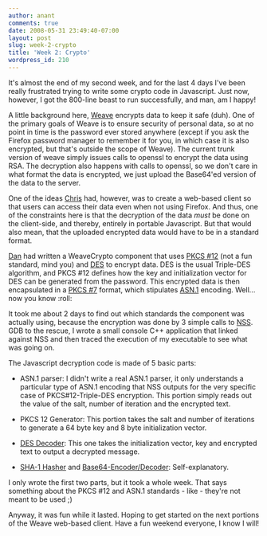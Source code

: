 ```yaml
---
author: anant
comments: true
date: 2008-05-31 23:49:40-07:00
layout: post
slug: week-2-crypto
title: 'Week 2: Crypto'
wordpress_id: 210
---
```


It's almost the end of my second week, and for the last 4 days I've been really frustrated trying to write some crypto code in Javascript. Just now, however, I got the 800-line beast to run successfully, and man, am I happy!

A little background here, [Weave](http://labs.mozilla.com/2007/12/introducing-weave/) encrypts data to keep it safe (duh). One of the primary goals of Weave is to ensure security of personal data, so at no point in time is the password ever stored anywhere (except if you ask the Firefox password manager to remember it for you, in which case it is also encrypted, but that's outside the scope of Weave). The current trunk version of weave simply issues calls to openssl to encrypt the data using RSA. The decryption also happens with calls to openssl, so we don't care in what format the data is encrypted, we just upload the Base64'ed version of the data to the server.

One of the ideas [Chris](http://cbeard.typepad.com/) had, however, was to create a web-based client so that users can access their data even when not using Firefox. And thus, one of the constraints here is that the decryption of the data *must* be done on the client-side, and thereby, entirely in portable Javascript. But that would also mean, that the uploaded encrypted data would have to be in a standard format.

[Dan](http://blog.sandmill.org/) had written a WeaveCrypto component that uses [PKCS #12](http://www.rsa.com/rsalabs/node.asp?id=2138) (not a fun standard, mind you) and [DES](http://en.wikipedia.org/wiki/Triple_DES) to encrypt data. DES is the usual Triple-DES algorithm, and PKCS #12 defines how the key and initialization vector for DES can be generated from the password. This encrypted data is then encapsulated in a [PKCS #7](http://www.rsa.com/rsalabs/node.asp?id=2129) format, which stipulates [ASN.1](http://asn1.elibel.tm.fr/) encoding. Well... now you know :roll:

It took me about 2 days to find out which standards the component was actually using, because the encryption was done by 3 simple calls to [NSS](http://www.mozilla.org/projects/security/pki/nss/). GDB to the rescue, I wrote a small console C++ application that linked against NSS and then traced the execution of my executable to see what was going on.

The Javascript decryption code is made of 5 basic parts:



	
  * ASN.1 parser: I didn't write a real ASN.1 parser, it only understands a particular type of ASN.1 encoding that NSS outputs for the very specific case of PKCS#12-Triple-DES encryption. This portion simply reads out the value of the salt, number of iteration and the encrypted text.

	
  * PKCS 12 Generator: This portion takes the salt and number of iterations to generate a 64 byte key and 8 byte initialization vector.

	
  * [DES Decoder](http://www.tero.co.uk/des/): This one takes the initialization vector, key and encrypted text to output a decrypted message.

	
  * [SHA-1 Hasher](http://snipplr.com/view/6175/javascript-implementation-of-the-sha1/) and [Base64-Encoder/Decoder](http://rumkin.com/tools/compression/base64.php): Self-explanatory.



I only wrote the first two parts, but it took a whole week. That says something about the PKCS #12 and ASN.1 standards - like - they're not meant to be used ;)

Anyway, it was fun while it lasted. Hoping to get started on the next portions of the Weave web-based client. Have a fun weekend everyone, I know I will!

